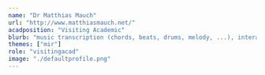 ```yaml
---
name: "Dr Matthias Mauch"
url: "http://www.matthiasmauch.net/"
acadposition: "Visiting Academic"
blurb: "music transcription (chords, beats, drums, melody, ...), interactive music annotation, singing research, research in the evolution of musical styles"
themes: ["mir"]
role: "visitingacad"
image: "./defaultprofile.png"
---
```

